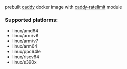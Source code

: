prebuilt [caddy](https://github.com/caddyserver/caddy) docker image with [caddy-ratelimit](https://github.com/mholt/caddy-ratelimit) module

### Supported platforms:

- linux/amd64
- linux/arm/v6
- linux/arm/v7
- linux/arm64
- linux/ppc64le
- linux/riscv64
- linux/s390x
